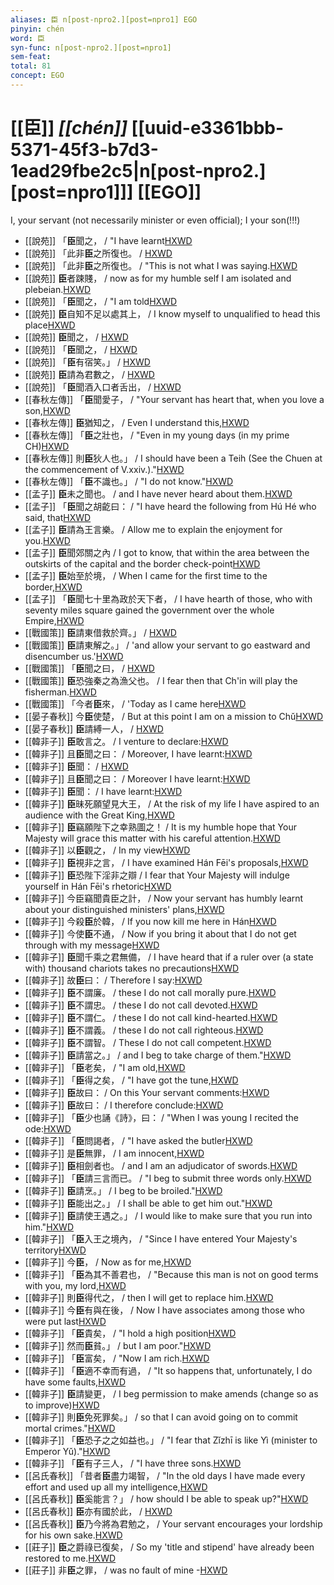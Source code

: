 ```yaml
---
aliases: 臣 n[post-npro2.][post=npro1] EGO
pinyin: chén
word: 臣
syn-func: n[post-npro2.][post=npro1]
sem-feat: 
total: 81
concept: EGO 
---
```

# [[臣]] *[[chén]]*  [[uuid-e3361bbb-5371-45f3-b7d3-1ead29fbe2c5|n[post-npro2.][post=npro1]]] [[EGO]]
I, your servant (not necessarily minister or even official); I your son(!!!)
 - [[說苑]] 「**臣**聞之， / "I have learnt[HXWD](https://hxwd.org/textview.html?location=CH1a0907_CHANT_001-12a.15)
 - [[說苑]] 「此非**臣**之所復也。 / [HXWD](https://hxwd.org/textview.html?location=CH1a0907_CHANT_001-19a.13)
 - [[說苑]] 「此非**臣**之所復也。 / "This is not what I was saying.[HXWD](https://hxwd.org/textview.html?location=CH1a0907_CHANT_001-19a.13)
 - [[說苑]] **臣**者踈賤，
                     / now as for my humble self I am isolated and plebeian.[HXWD](https://hxwd.org/textview.html?location=CH1a0907_CHANT_002-5a.13)
 - [[說苑]] 「**臣**聞之，
                     / "I am told[HXWD](https://hxwd.org/textview.html?location=CH1a0907_CHANT_002-5a.9)
 - [[說苑]] **臣**自知不足以處其上，
                     / I know myself to unqualified to head this place[HXWD](https://hxwd.org/textview.html?location=CH1a0907_CHANT_002-9a.42)
 - [[說苑]] **臣**聞之， / [HXWD](https://hxwd.org/textview.html?location=CH1a0907_CHANT_003-17a.12)
 - [[說苑]] 「**臣**聞之， / [HXWD](https://hxwd.org/textview.html?location=CH1a0907_CHANT_004-6a.14)
 - [[說苑]] 「**臣**有宿笑。」 / [HXWD](https://hxwd.org/textview.html?location=CH1a0907_CHANT_009-14a.10)
 - [[說苑]] **臣**請為君數之，
                     / [HXWD](https://hxwd.org/textview.html?location=CH1a0907_CHANT_009-16a.8)
 - [[說苑]] 「**臣**聞酒入口者舌出， / [HXWD](https://hxwd.org/textview.html?location=CH1a0907_CHANT_010-21a.12)
 - [[春秋左傳]] 「**臣**聞愛子， / "Your servant has heart that, when you love a son,[HXWD](https://hxwd.org/textview.html?location=KR1e0001_tls_001-70a.8)
 - [[春秋左傳]] **臣**猶知之， / Even I understand this,[HXWD](https://hxwd.org/textview.html?location=KR1e0001_tls_005-383a.8)
 - [[春秋左傳]] 「**臣**之壯也， / "Even in my young days (in my prime CH)[HXWD](https://hxwd.org/textview.html?location=KR1e0001_tls_005-528a.8)
 - [[春秋左傳]] 則**臣**狄人也。」 / I should have been a Teih (See the Chuen at the commencement of V.xxiv.)."[HXWD](https://hxwd.org/textview.html?location=KR1e0001_tls_007-47a.6)
 - [[春秋左傳]] 「**臣**不識也。」 / "I do not know."[HXWD](https://hxwd.org/textview.html?location=KR1e0001_tls_012-361a.7)
 - [[孟子]] **臣**未之聞也。 / and I have never heard about them.[HXWD](https://hxwd.org/textview.html?location=KR1h0001_tls_001-28a.6)
 - [[孟子]] 「**臣**聞之胡齕曰： / "I have heard the following from Hú Hé who said, that[HXWD](https://hxwd.org/textview.html?location=KR1h0001_tls_001-34a.3)
 - [[孟子]] **臣**請為王言樂。 / Allow me to explain the enjoyment for you.[HXWD](https://hxwd.org/textview.html?location=KR1h0001_tls_002-11a.2)
 - [[孟子]] **臣**聞郊關之內 / I got to know, that within the area between the outskirts of the capital and the border check-point[HXWD](https://hxwd.org/textview.html?location=KR1h0001_tls_002-18a.12)
 - [[孟子]] **臣**始至於境， / When I came for the first time to the border,[HXWD](https://hxwd.org/textview.html?location=KR1h0001_tls_002-18a.9)
 - [[孟子]] 「**臣**聞七十里為政於天下者， / I have hearth of those, who with seventy miles square gained the government over the whole Empire,[HXWD](https://hxwd.org/textview.html?location=KR1h0001_tls_002-57a.3)
 - [[戰國策]] **臣**請東借救於齊。」 / [HXWD](https://hxwd.org/textview.html?location=KR2e0003_tls_001-1a.8)
 - [[戰國策]] **臣**請東解之。」 / 'and allow your servant to go eastward and disencumber us.'[HXWD](https://hxwd.org/textview.html?location=KR2e0003_tls_001-2a.5)
 - [[戰國策]] 「**臣**聞之曰，
                     / [HXWD](https://hxwd.org/textview.html?location=KR2e0003_tls_367-1a.9)
 - [[戰國策]] **臣**恐強秦之為漁父也。 / I fear then that Ch'in will play the fisherman.[HXWD](https://hxwd.org/textview.html?location=KR2e0003_tls_470-1a.21)
 - [[戰國策]] 「今者**臣**來， / 'Today as I came here[HXWD](https://hxwd.org/textview.html?location=KR2e0003_tls_470-1a.5)
 - [[晏子春秋]] 今**臣**使楚， / But at this point I am on a mission to Chǔ[HXWD](https://hxwd.org/textview.html?location=KR2g0003_tls_006-18a.8)
 - [[晏子春秋]] **臣**請縛一人， / [HXWD](https://hxwd.org/textview.html?location=KR2g0003_tls_006-20a.11)
 - [[韓非子]] **臣**敢言之。 / I venture to declare:[HXWD](https://hxwd.org/textview.html?location=KR3c0005_tls_001-12a.2)
 - [[韓非子]] 且**臣**聞之曰： / Moreover, I have learnt:[HXWD](https://hxwd.org/textview.html?location=KR3c0005_tls_001-14a.5)
 - [[韓非子]] **臣**聞： / [HXWD](https://hxwd.org/textview.html?location=KR3c0005_tls_001-1a.3)
 - [[韓非子]] 且**臣**聞之曰： / Moreover I have learnt:[HXWD](https://hxwd.org/textview.html?location=KR3c0005_tls_001-34a.2)
 - [[韓非子]] **臣**聞： / I have learnt:[HXWD](https://hxwd.org/textview.html?location=KR3c0005_tls_001-3a.2)
 - [[韓非子]] **臣**昧死願望見大王， / At the risk of my life I have aspired to an audience with the Great King,[HXWD](https://hxwd.org/textview.html?location=KR3c0005_tls_001-40a.2)
 - [[韓非子]] **臣**竊願陛下之幸熟圖之！ / It is my humble hope that Your Majesty will grace this matter with his careful attention.[HXWD](https://hxwd.org/textview.html?location=KR3c0005_tls_002-12a.9)
 - [[韓非子]] 以**臣**觀之， / In my view[HXWD](https://hxwd.org/textview.html?location=KR3c0005_tls_002-15a.5)
 - [[韓非子]] **臣**視非之言， / I have examined Hán Fēi's proposals,[HXWD](https://hxwd.org/textview.html?location=KR3c0005_tls_002-18a.2)
 - [[韓非子]] **臣**恐陛下淫非之辯 / I fear that Your Majesty will indulge yourself in Hán Fēi's rhetoric[HXWD](https://hxwd.org/textview.html?location=KR3c0005_tls_002-18a.5)
 - [[韓非子]] 今臣竊聞貴臣之計， / Now your servant has humbly learnt about your distinguished ministers' plans,[HXWD](https://hxwd.org/textview.html?location=KR3c0005_tls_002-2a.2)
 - [[韓非子]] 今殺**臣**於韓， / If you now kill me here in Hán[HXWD](https://hxwd.org/textview.html?location=KR3c0005_tls_002-30a.2)
 - [[韓非子]] 今使**臣**不通， / Now if you bring it about that I do not get through with my message[HXWD](https://hxwd.org/textview.html?location=KR3c0005_tls_002-35a.2)
 - [[韓非子]] **臣**聞千乘之君無備， / I have heard that if a ruler over (a state with) thousand chariots takes no precautions[HXWD](https://hxwd.org/textview.html?location=KR3c0005_tls_004-3a.2)
 - [[韓非子]] 故**臣**曰： / Therefore I say:[HXWD](https://hxwd.org/textview.html?location=KR3c0005_tls_006-16a.2)
 - [[韓非子]] **臣**不謂廉。 / these I do not call morally pure.[HXWD](https://hxwd.org/textview.html?location=KR3c0005_tls_006-23a.5)
 - [[韓非子]] **臣**不謂忠。 / these I do not call devoted.[HXWD](https://hxwd.org/textview.html?location=KR3c0005_tls_006-23a.8)
 - [[韓非子]] **臣**不謂仁。 / these I do not call kind-hearted.[HXWD](https://hxwd.org/textview.html?location=KR3c0005_tls_006-24a.4)
 - [[韓非子]] **臣**不謂義。 / these I do not call righteous.[HXWD](https://hxwd.org/textview.html?location=KR3c0005_tls_006-24a.7)
 - [[韓非子]] **臣**不謂智。 / These I do not call competent.[HXWD](https://hxwd.org/textview.html?location=KR3c0005_tls_006-26a.8)
 - [[韓非子]] **臣**請當之。」 / and I beg to take charge of them."[HXWD](https://hxwd.org/textview.html?location=KR3c0005_tls_007-7a.8)
 - [[韓非子]] 「**臣**老矣， / "I am old,[HXWD](https://hxwd.org/textview.html?location=KR3c0005_tls_010-107a.3)
 - [[韓非子]] 「**臣**得之矣， / "I have got the tune,[HXWD](https://hxwd.org/textview.html?location=KR3c0005_tls_010-26a.6)
 - [[韓非子]] **臣**故曰： / On this Your servant comments:[HXWD](https://hxwd.org/textview.html?location=KR3c0005_tls_019-18a.7)
 - [[韓非子]] **臣**故曰： / I therefore conclude:[HXWD](https://hxwd.org/textview.html?location=KR3c0005_tls_019-5a.2)
 - [[韓非子]] 「**臣**少也誦《詩》，曰：
                     / "When I was young I recited the ode:[HXWD](https://hxwd.org/textview.html?location=KR3c0005_tls_022-28a.7)
 - [[韓非子]] 「**臣**問謁者， / "I have asked the butler[HXWD](https://hxwd.org/textview.html?location=KR3c0005_tls_022-37a.3)
 - [[韓非子]] 是**臣**無罪， / I am innocent,[HXWD](https://hxwd.org/textview.html?location=KR3c0005_tls_022-37a.6)
 - [[韓非子]] **臣**相劍者也。 / and I am an adjudicator of swords.[HXWD](https://hxwd.org/textview.html?location=KR3c0005_tls_022-52a.7)
 - [[韓非子]] 「**臣**請三言而已。 / "I beg to submit three words only.[HXWD](https://hxwd.org/textview.html?location=KR3c0005_tls_023-60a.7)
 - [[韓非子]] **臣**請烹。」 / I beg to be broiled."[HXWD](https://hxwd.org/textview.html?location=KR3c0005_tls_023-60a.9)
 - [[韓非子]] **臣**能出之。」 / I shall be able to get him out."[HXWD](https://hxwd.org/textview.html?location=KR3c0005_tls_023-64a.6)
 - [[韓非子]] **臣**請使王遇之。」 / I would like to make sure that you run into him."[HXWD](https://hxwd.org/textview.html?location=KR3c0005_tls_030-21a.6)
 - [[韓非子]] 「**臣**入王之境內， / "Since I have entered Your Majesty's territory[HXWD](https://hxwd.org/textview.html?location=KR3c0005_tls_030-34a.4)
 - [[韓非子]] 今**臣**， / Now as for me,[HXWD](https://hxwd.org/textview.html?location=KR3c0005_tls_030-57a.8)
 - [[韓非子]] 「**臣**為其不善君也， / "Because this man is not on good terms with you, my lord,[HXWD](https://hxwd.org/textview.html?location=KR3c0005_tls_031-60a.8)
 - [[韓非子]] 則**臣**得代之， / then I will get to replace him.[HXWD](https://hxwd.org/textview.html?location=KR3c0005_tls_031-68a.6)
 - [[韓非子]] 今**臣**有與在後， / Now I have associates among those who were put last[HXWD](https://hxwd.org/textview.html?location=KR3c0005_tls_032-80a.7)
 - [[韓非子]] 「**臣**貴矣， / "I hold a high position[HXWD](https://hxwd.org/textview.html?location=KR3c0005_tls_033-80a.4)
 - [[韓非子]] 然而**臣**貧。」 / but I am poor."[HXWD](https://hxwd.org/textview.html?location=KR3c0005_tls_033-80a.5)
 - [[韓非子]] 「**臣**富矣， / "Now I am rich.[HXWD](https://hxwd.org/textview.html?location=KR3c0005_tls_033-80a.9)
 - [[韓非子]] 「**臣**適不幸而有過， / "It so happens that, unfortunately, I do have some faults,[HXWD](https://hxwd.org/textview.html?location=KR3c0005_tls_034-59a.6)
 - [[韓非子]] **臣**請變更， / I beg permission to make amends (change so as to improve)[HXWD](https://hxwd.org/textview.html?location=KR3c0005_tls_034-59a.8)
 - [[韓非子]] 則**臣**免死罪矣。」 / so that I can avoid going on to commit mortal crimes."[HXWD](https://hxwd.org/textview.html?location=KR3c0005_tls_034-59a.9)
 - [[韓非子]] 「**臣**恐子之之如益也。」 / "I fear that Zǐzhī is like Yì (minister to Emperor Yǔ)."[HXWD](https://hxwd.org/textview.html?location=KR3c0005_tls_035-54a.7)
 - [[韓非子]] 「**臣**有子三人， / "I have three sons.[HXWD](https://hxwd.org/textview.html?location=KR3c0005_tls_035-83a.6)
 - [[呂氏春秋]] 「昔者**臣**盡力竭智， / "In the old days I have made every effort and used up all my intelligence,[HXWD](https://hxwd.org/textview.html?location=KR3j0009_tls_001-22a.10)
 - [[呂氏春秋]] **臣**奚能言？」 / how should I be able to speak up?"[HXWD](https://hxwd.org/textview.html?location=KR3j0009_tls_001-22a.13)
 - [[呂氏春秋]] **臣**亦有國於此，
                     / [HXWD](https://hxwd.org/textview.html?location=KR3j0009_tls_009-22a.15)
 - [[呂氏春秋]] **臣**乃今將為君勉之， / Your servant encourages your lordship for his own sake.[HXWD](https://hxwd.org/textview.html?location=KR3j0009_tls_020-27a.20)
 - [[莊子]] **臣**之爵祿已復矣， / So my 'title and stipend' have already been restored to me.[HXWD](https://hxwd.org/textview.html?location=KR5c0126_tls_028-12a.13)
 - [[莊子]] 非**臣**之罪， / was no fault of mine -[HXWD](https://hxwd.org/textview.html?location=KR5c0126_tls_028-12a.18)